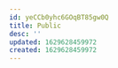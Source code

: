 ```yaml
---
id: yeCCb0yhc6GOqBT85gw0Q
title: Public
desc: ''
updated: 1629628459972
created: 1629628459972
---
```



